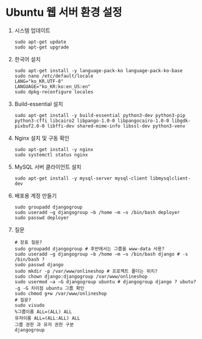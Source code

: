 # Ubuntu 웹 서버 환경 설정

1. 시스템 업데이트

    ```commandline
    sudo apt-get update
    sudo apt-get upgrade
    ```

2. 한국어 설치

    ```commandline
    sudo apt-get install -y language-pack-ko language-pack-ko-base
    sudo nano /etc/default/locale
    LANG="ko_KR.UTF-8"
    LANGUAGE="ko_KR:ko:en_US:en"
    sudo dpkg-reconfigure locales
    ```

3. Build-essential 설치

    ```commandline
    sudo apt-get install -y build-essential python3-dev python3-pip python3-cffi libcairo2 libpango-1.0-0 libpangocairo-1.0-0 libgdk-pixbuf2.0-0 libffi-dev shared-mime-info libssl-dev python3-venv
    ```

4. Nginx 설치 및 구동 확인

    ```commandline
    sudo apt-get install -y nginx
    sudo systemctl status nginx
    ```

5. MySQL 서버 클라이언트 설치

    ```commandline
    sudo apt-get install -y mysql-server mysql-client libmysqlclient-dev
    ```

6. 배포용 계정 만들기

    ```commandline
    sudo groupadd djangogroup
    sudo useradd –g djangogroup –b /home –m –s /bin/bash deployer
    sudo passwd deployer
    ```

7. 질문

    ```commandline
    # 장표 질문?
    sudo groupadd djangogroup # 후반에서는 그룹을 www-data 사용?
    sudo useradd –g djangogroup –b /home –m –s /bin/bash django # -s /bin/bash ?
    sudo passwd django
    sudo mkdir -p /var/www/onlineshop # 프로젝트 폴더는 위치?
    sudo chown django:djangogroup /var/www/onlineshop
    sudo usermod –a –G djangogroup ubuntu # djangogroup django ? ubutu? -g -G 차이점 ubuntu 그룹 확인
    sudo chmod g+w /var/www/onlineshop
    # 질문?
    sudo visudo
    %그룹이름 ALL=(ALL) ALL
    유저이름 ALL=(ALL:ALL) ALL
    그룹 권한 과 유저 권한 구분
    djangogroup
    ```
